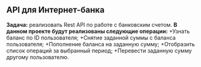## API для Интернет-банка
**Задача:** реализовать Rest API по работе с банковским счетом.
**В данном проекте будут реализованы следующие операции:**
+Узнать баланс по ID пользователя;
+Снятие заданной суммы с баланса пользователя;
+Пополнение баланса на заданную сумму;
+Отобразить список операций за выбранный период;
+Перевести заданную сумму другому пользователю.
